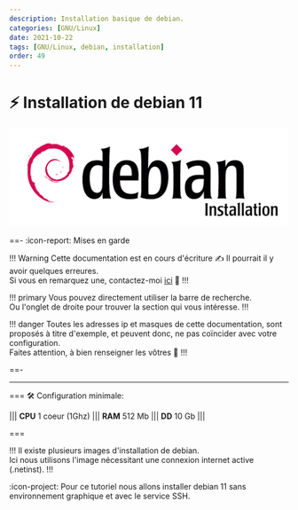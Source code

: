 ```yaml
---
description: Installation basique de debian.
categories: [GNU/Linux]
date: 2021-10-22
tags: [GNU/Linux, debian, installation]
order: 49
---
```


# :zap: Installation de debian 11

![](images/debianinst.webp)

==- :icon-report: Mises en garde

!!! Warning Cette documentation est en cours d'écriture :writing_hand:
Il pourrait il y avoir quelques erreures.  
Si vous en remarquez une, contactez-moi [ici](mailto:contactit.yarka@slmail.me) :slightly_smiling_face:
!!!

!!! primary
Vous pouvez directement utiliser la barre de recherche.  
Ou l'onglet de droite pour trouver la section qui vous intéresse.
!!!

!!! danger
Toutes les adresses ip et masques de cette documentation, sont proposés à titre d'exemple, et peuvent donc, ne pas coïncider avec votre configuration.  
Faites attention, à bien renseigner les vôtres :slightly_smiling_face:
!!!

==-

---

=== :hammer_and_wrench: Configuration minimale:

||| **CPU**
 1 coeur (1Ghz)
||| **RAM**
 512 Mb
||| **DD**
 10 Gb
|||

===

!!!
Il existe plusieurs images d'installation de debian.  
Ici nous utilisons l'image nécessitant une connexion internet active (.netinst).
!!!

:icon-project: Pour ce tutoriel nous allons installer debian 11 sans environnement graphique et avec le service SSH.


